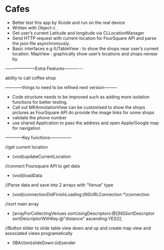 # Cafes
- Better test this app by Xcode and run on the real device
- Written with Object-c .
- Get user’s current Latitude and longitude via CLLocationManager
- Send HTTP request  with current-location for FourSquare API and parse the json file asynchronously.
- Basic interfaces 
e.g 
IUTableView : to show the shops near user’s current location.
 MapView : graphically show user’s locations and shops nenear by.

———————Extra Features———---

ability to call coffee shop

————things to need to be refined next version———
* Code structure needs to be improved such as adding more isolation functions for better testing.
* Call out MKAnnotationView can be customised to show the shops pictures as FourSquare API do  provide the image links for some shops
* validate the phone number 
* use shared Application to pass the address and open Apple/Google map for navigation

————Key functions—————

//get current location
- (void)updateCurrentLocation

//connect Foursquare API to get data

- (void)loadData

//Parse data and save into 2 arrays with “Venue” type

- (void)connectionDidFinishLoading:(NSURLConnection *)connection

//sort main array

- [arrayForCollectingVenues sortUsingDescriptors:@[[NSSortDescriptor sortDescriptorWithKey:@"distance" ascending:YES]]];

//Button slider to slide table view down and up and create map view and associated views programatically

- (IBAction)slideDown:(id)sender
